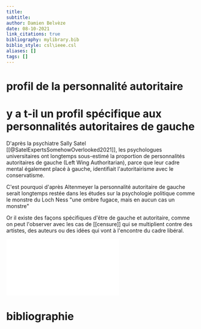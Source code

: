 ```yaml
---
title: 
subtitle:
author: Damien Belvèze
date: 08-10-2021
link_citations: true
bibliography: mylibrary.bib
biblio_style: csl\ieee.csl
aliases: []
tags: []
---
```




# profil de la personnalité autoritaire



# y a t-il un profil spécifique aux personnalités autoritaires de gauche

D'après la psychiatre Sally Satel [[@SatelExpertsSomehowOverlooked2021]], les psychologues universitaires ont longtemps sous-estimé la proportion de personnalités autoritaires de gauche (Left Wing Authoritarian), parce que leur cadre mental également placé à gauche, identifiait l'autoritairisme avec le conservatisme. 

C'est pourquoi d'après Altenmeyer la personnalité autoritaire de gauche serait longtemps restée dans les études sur la psychologie politique comme le monstre du Loch Ness "une ombre fugace, mais en aucun cas un monstre"

Or il existe des façons spécifiques d'être de gauche et autoritaire, comme on peut l'observer avec les cas de [[censure]] qui se multiplient contre des artistes, des auteurs ou des idées qui vont à l'encontre du cadre libéral.

![les personnalités autoritaires de gauche, un profil sous-estimé](autoritarisme_gauche.pdf)

# bibliographie

